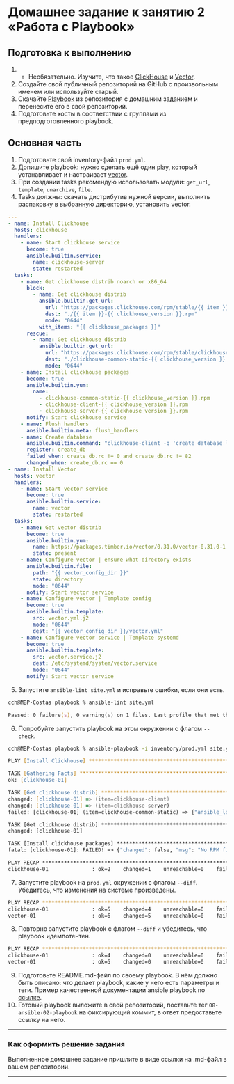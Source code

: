 # Домашнее задание к занятию 2 «Работа с Playbook»

## Подготовка к выполнению

1. * Необязательно. Изучите, что такое [ClickHouse](https://www.youtube.com/watch?v=fjTNS2zkeBs) и [Vector](https://www.youtube.com/watch?v=CgEhyffisLY).
2. Создайте свой публичный репозиторий на GitHub с произвольным именем или используйте старый.
3. Скачайте [Playbook](./playbook/) из репозитория с домашним заданием и перенесите его в свой репозиторий.
4. Подготовьте хосты в соответствии с группами из предподготовленного playbook.

## Основная часть

1. Подготовьте свой inventory-файл `prod.yml`.
2. Допишите playbook: нужно сделать ещё один play, который устанавливает и настраивает [vector](https://vector.dev).
3. При создании tasks рекомендую использовать модули: `get_url`, `template`, `unarchive`, `file`.
4. Tasks должны: скачать дистрибутив нужной версии, выполнить распаковку в выбранную директорию, установить vector.
```yml
---
- name: Install Clickhouse
  hosts: clickhouse
  handlers:
    - name: Start clickhouse service
      become: true
      ansible.builtin.service:
        name: clickhouse-server
        state: restarted
  tasks:
    - name: Get clickhouse distrib noarch or x86_64
      block:
        - name: Get clickhouse distrib
          ansible.builtin.get_url:
            url: "https://packages.clickhouse.com/rpm/stable/{{ item }}-{{ clickhouse_version }}.noarch.rpm"
            dest: "./{{ item }}-{{ clickhouse_version }}.rpm"
            mode: "0644"
          with_items: "{{ clickhouse_packages }}"
      rescue:
        - name: Get clickhouse distrib
          ansible.builtin.get_url:
            url: "https://packages.clickhouse.com/rpm/stable/clickhouse-common-static-{{ clickhouse_version }}.x86_64.rpm"
            dest: "./clickhouse-common-static-{{ clickhouse_version }}.rpm"
            mode: "0644"
    - name: Install clickhouse packages
      become: true
      ansible.builtin.yum:
        name:
          - clickhouse-common-static-{{ clickhouse_version }}.rpm
          - clickhouse-client-{{ clickhouse_version }}.rpm
          - clickhouse-server-{{ clickhouse_version }}.rpm
      notify: Start clickhouse service
    - name: Flush handlers
      ansible.builtin.meta: flush_handlers
    - name: Create database
      ansible.builtin.command: "clickhouse-client -q 'create database logs;'"
      register: create_db
      failed_when: create_db.rc != 0 and create_db.rc != 82
      changed_when: create_db.rc == 0
- name: Install Vector
  hosts: vector
  handlers:
    - name: Start vector service
      become: true
      ansible.builtin.service:
        name: vector
        state: restarted
  tasks:
    - name: Get vector distrib
      become: true
      ansible.builtin.yum:
        name: https://packages.timber.io/vector/0.31.0/vector-0.31.0-1.x86_64.rpm
        state: present
    - name: Configure vector | ensure what directory exists
      ansible.builtin.file:
        path: "{{ vector_config_dir }}"
        state: directory
        mode: "0644"
      notify: Start vector service
    - name: Configure vector | Template config
      become: true
      ansible.builtin.template:
        src: vector.yml.j2
        mode: "0644"
        dest: "{{ vector_config_dir }}/vector.yml"
    - name: Configure vector service | Template systemd
      become: true
      ansible.builtin.template:
        src: vector.service.j2
        dest: /etc/systemd/system/vector.service
        mode: "0644"
      notify: Start vector service
```
5. Запустите `ansible-lint site.yml` и исправьте ошибки, если они есть.
```zsh
cch@MBP-Costas playbook % ansible-lint site.yml

Passed: 0 failure(s), 0 warning(s) on 1 files. Last profile that met the validation criteria was 'production'.
```
6. Попробуйте запустить playbook на этом окружении с флагом `--check`.
```zsh
cch@MBP-Costas playbook % ansible-playbook -i inventory/prod.yml site.yml --check

PLAY [Install Clickhouse] ************************************************************************************************

TASK [Gathering Facts] ***************************************************************************************************
ok: [clickhouse-01]

TASK [Get clickhouse distrib] ********************************************************************************************
changed: [clickhouse-01] => (item=clickhouse-client)
changed: [clickhouse-01] => (item=clickhouse-server)
failed: [clickhouse-01] (item=clickhouse-common-static) => {"ansible_loop_var": "item", "changed": false, "dest": "./clickhouse-common-static-22.3.3.44.rpm", "elapsed": 0, "item": "clickhouse-common-static", "msg": "Request failed", "response": "HTTP Error 404: Not Found", "status_code": 404, "url": "https://packages.clickhouse.com/rpm/stable/clickhouse-common-static-22.3.3.44.noarch.rpm"}

TASK [Get clickhouse distrib] ********************************************************************************************
changed: [clickhouse-01]

TASK [Install clickhouse packages] ***************************************************************************************
fatal: [clickhouse-01]: FAILED! => {"changed": false, "msg": "No RPM file matching 'clickhouse-common-static-22.3.3.44.rpm' found on system", "rc": 127, "results": ["No RPM file matching 'clickhouse-common-static-22.3.3.44.rpm' found on system"]}

PLAY RECAP ***************************************************************************************************************
clickhouse-01              : ok=2    changed=1    unreachable=0    failed=1    skipped=0    rescued=1    ignored=0  
```
7. Запустите playbook на `prod.yml` окружении с флагом `--diff`. Убедитесь, что изменения на системе произведены.
```zsh
PLAY RECAP ***************************************************************************************************************
clickhouse-01              : ok=5    changed=4    unreachable=0    failed=0    skipped=0    rescued=1    ignored=0   
vector-01                  : ok=6    changed=5    unreachable=0    failed=0    skipped=0    rescued=0    ignored=0 
```
8. Повторно запустите playbook с флагом `--diff` и убедитесь, что playbook идемпотентен.
```zsh
PLAY RECAP ***************************************************************************************************************
clickhouse-01              : ok=4    changed=0    unreachable=0    failed=0    skipped=0    rescued=1    ignored=0   
vector-01                  : ok=5    changed=0    unreachable=0    failed=0    skipped=0    rescued=0    ignored=0
```
9. Подготовьте README.md-файл по своему playbook. В нём должно быть описано: что делает playbook, какие у него есть параметры и теги. Пример качественной документации ansible playbook по [ссылке](https://github.com/opensearch-project/ansible-playbook).
10. Готовый playbook выложите в свой репозиторий, поставьте тег `08-ansible-02-playbook` на фиксирующий коммит, в ответ предоставьте ссылку на него.

---

### Как оформить решение задания

Выполненное домашнее задание пришлите в виде ссылки на .md-файл в вашем репозитории.

---
